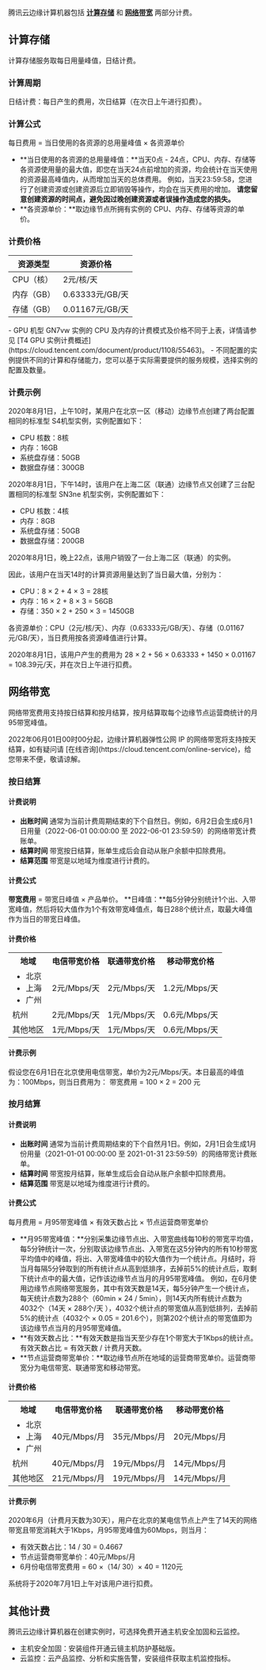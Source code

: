 
腾讯云边缘计算机器包括 **[计算存储](#ComputingStorage)** 和 **[网络带宽](#NetworkBandwidth)** 两部分计费。

## 计算存储[](id:ComputingStorage)
计算存储服务取每日用量峰值，日结计费。

### 计算周期
日结计费：每日产生的费用，次日结算（在次日上午进行扣费）。

### 计算公式
每日费用 = 当日使用的各资源的总用量峰值 × 各资源单价

- **当日使用的各资源的总用量峰值：**当天0点 - 24点，CPU、内存、存储等各资源使用量的最大值，即您在当天24点前增加的资源，均会统计在当天使用的资源最高峰值内，从而增加当天的总体费用。
例如，当天23:59:58，您进行了创建资源或创建资源后立即销毁等操作，均会在当天费用的增加。
**请您留意创建资源的时间点，避免因过晚创建资源或者误操作造成您的损失。**
- **各资源单价：**取边缘节点所拥有实例的 CPU、内存、存储等资源的单价。



### 计费价格

|   资源类型   | 资源价格   |
| -------- | --------- |
| CPU（核）  |      2元/核/天   |
| 内存（GB） |   0.63333元/GB/天   |
| 存储（GB） |   0.01167元/GB/天   |


<dx-alert infotype="notice" title="">
- GPU 机型 GN7vw 实例的 CPU 及内存的计费模式及价格不同于上表，详情请参见 [T4 GPU 实例计费概述](https://cloud.tencent.com/document/product/1108/55463)。
- 不同配置的实例提供不同的计算和存储能力，您可以基于实际需要提供的服务规模，选择实例的配置及数量。
</dx-alert>



### 计费示例
2020年8月1日，上午10时，某用户在北京一区（移动）边缘节点创建了两台配置相同的标准型 S4机型实例，实例配置如下：

- CPU 核数：8核
- 内存：16GB
- 系统盘存储：50GB
- 数据盘存储：300GB

2020年8月1日，下午14时，该用户在上海二区（联通）边缘节点又创建了三台配置相同的标准型 SN3ne 机型实例，实例配置如下：

- CPU 核数：4核
- 内存：8GB
- 系统盘存储：50GB
- 数据盘存储：200GB

2020年8月1日，晚上22点，该用户销毁了一台上海二区（联通）的实例。

因此，该用户在当天14时的计算资源用量达到了当日最大值，分别为：

- CPU：8 × 2 + 4 × 3 = 28核
- 内存：16 × 2 + 8 × 3 = 56GB
- 存储：350 × 2 + 250 × 3 = 1450GB

各资源单价：CPU（2元/核/天）、内存（0.63333元/GB/天）、存储（0.01167元/GB/天），当日费用按各资源峰值进行计算。

2020年8月1日，该用户产生的费用为 28 × 2 + 56 × 0.63333 + 1450 × 0.01167 = 108.39元/天，并在次日上午进行扣费。


## 网络带宽[](id:NetworkBandwidth)

网络带宽费用支持按日结算和按月结算，按月结算取每个边缘节点运营商统计的月95带宽峰值。

<dx-alert infotype="explain" title="">
2022年06月01日00时00分起，边缘计算机器弹性公网 IP 的网络带宽将支持按天结算，如有疑问请 [在线咨询](https://cloud.tencent.com/online-service)，给您带来不便，敬请谅解。
</dx-alert>

### 按日结算

#### 计费说明
- **出账时间**
  通常为当前计费周期结束的下个自然日。例如，6月2日会生成6月1日用量（2022-06-01 00:00:00 至 2022-06-01 23:59:59）的网络带宽计费账单。
- **结算时间**
  带宽按日结算，账单生成后会自动从账户余额中扣除费用。
- **结算范围**
  带宽是以地域为维度进行计费的。


#### 计费公式
**带宽费用** = 带宽日峰值 × 产品单价。
**日峰值：**每5分钟分别统计1个出、入带宽峰值，然后将较大值作为1个有效带宽峰值点，每日288个统计点，取最大峰值作为当日的带宽日峰值。

#### 计费价格
<table>
	<tr><th>地域</th><th>电信带宽价格</th><th>联通带宽价格</th><th>移动带宽价格</th></tr>
	<tr><td><ul  style="margin: 0;"><li>北京</li><li>上海</li><li>广州</li></ul></td><td>2元/Mbps/天</td><td>2元/Mbps/天</td><td>1.2元/Mbps/天</td></tr>
	<tr><td>杭州</td><td>2元/Mbps/天</td><td>1元/Mbps/天</td><td>0.6元/Mbps/天</td></tr>
	<tr><td>其他地区</td><td>1元/Mbps/天</td><td>1元/Mbps/天</td><td>0.6元/Mbps/天</td></tr>
</table>

#### 计费示例
假设您在6月1日在北京使用电信带宽，单价为2元/Mbps/天。本日最高的峰值为：100Mbps，则当日费用为：
带宽费用 = 100 × 2 = 200 元


### 按月结算
#### 计费说明
- **出账时间**
  通常为当前计费周期结束的下个自然月1日。例如，2月1日会生成1月份用量（2021-01-01 00:00:00 至 2021-01-31 23:59:59）的网络带宽计费账单。
- **结算时间**
  带宽按月结算，账单生成后会自动从账户余额中扣除费用。
- **结算范围**
  带宽是以地域为维度进行计费的。


#### 计费公式
每月费用 = 月95带宽峰值 × 有效天数占比 × 节点运营商带宽单价

- **月95带宽峰值：**分别采集边缘节点出、入带宽曲线每10秒的带宽平均值，每5分钟统计一次，分别取该边缘节点出、入带宽在这5分钟内的所有10秒带宽平均值中的峰值，将出、入带宽峰值中的较大值作为一个统计点。月结时，将当月每隔5分钟取到的所有统计点从高到低排序，去掉前5%的统计点后，取剩下统计点中的最大值，记作该边缘节点当月的月95带宽峰值。
例如，在6月使用边缘节点网络带宽服务，其中有效天数是14天，每5分钟产生一个统计点，每天统计点数为288个（60min × 24 / 5min），则14天内所有统计点数为4032个（14天 × 288个/天 ），4032个统计点的带宽值从高到低排列，去掉前5%的统计点（4032个 × 0.05 = 201.6个），则第202个统计点的带宽值即为该边缘节点当月的月95带宽峰值。
- **有效天数占比：**有效天数是指当天至少存在1个带宽大于1Kbps的统计点。
    有效天数占比 = 有效天数 / 计费月天数。
- **节点运营商带宽单价：**取边缘节点所在地域的运营商带宽单价。运营商带宽分为电信带宽、联通带宽和移动带宽。

#### 计费价格

<table>
	<tr><th>地域</th><th>电信带宽价格</th><th>联通带宽价格</th><th>移动带宽价格</th></tr>
	<tr><td><ul  style="margin: 0;"><li>北京</li><li>上海</li><li>广州</li></ul></td><td>40元/Mbps/月</td><td>35元/Mbps/月</td><td>20元/Mbps/月</td></tr>
	<tr><td>杭州</td><td>40元/Mbps/月</td><td>19元/Mbps/月</td><td>14元/Mbps/月</td></tr>
	<tr><td>其他地区</td><td>21元/Mbps/月</td><td>19元/Mbps/月</td><td>14元/Mbps/月</td></tr>
</table>

#### 计费示例

2020年6月（计费月天数为30天），用户在北京的某电信节点上产生了14天的网络带宽且带宽消耗大于1Kbps，月95带宽峰值为60Mbps，则当月：
- 有效天数占比：14 / 30 = 0.4667
- 节点运营商带宽单价：40元/Mbps/月
- 6月份电信带宽费用 = 60 ×（14/ 30）× 40 = 1120元

系统将于2020年7月1日上午对该用户进行扣费。

## 其他计费

腾讯云边缘计算机器在创建实例时，可选择免费开通主机安全加固和云监控。
- 主机安全加固：安装组件开通云镜主机防护基础版。
- 云监控：云产品监控、分析和实施告警，安装组件获取主机监控指标。
